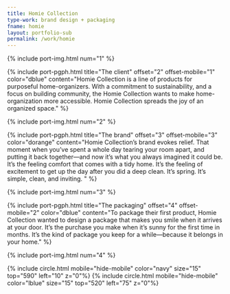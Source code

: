```yaml
---
title: Homie Collection
type-work: brand design + packaging
fname: homie
layout: portfolio-sub
permalink: /work/homie
---
```


{% include port-img.html num="1" %}

{% include port-pgph.html title="The client" offset="2" offset-mobile="1" color="dblue" content="Homie Collection is a line of products for purposeful home-organizers. With a commitment to sustainability, and a focus on building community, the Homie Collection wants to make home-organization more accessible. Homie Collection spreads the joy of an organized space." %}

{% include port-img.html num="2" %}

{% include port-pgph.html title="The brand" offset="3" offset-mobile="3" color="dorange" content="Homie Collection’s brand evokes relief. That moment when you’ve spent a whole day tearing your room apart, and putting it back together—and now it’s what you always imagined it could be. It’s the feeling comfort that comes with a tidy home. It’s the feeling of excitement to get up the day after you did a deep clean. It’s spring. It’s simple, clean, and inviting.
" %}

{% include port-img.html num="3" %}

{% include port-pgph.html title="The packaging" offset="4" offset-mobile="2" color="dblue" content="To package their first product, Homie Collection wanted to design a package that makes you smile when it arrives at your door. It’s the purchase you make when it’s sunny for the first time in months. It’s the kind of package you keep for a while—because it belongs in your home." %}

{% include port-img.html num="4" %}

{% include circle.html mobile="hide-mobile" color="navy" size="15" top="590" left="10" z="0"%}
{% include circle.html mobile="hide-mobile" color="lblue" size="15" top="520" left="75" z="0"%}
